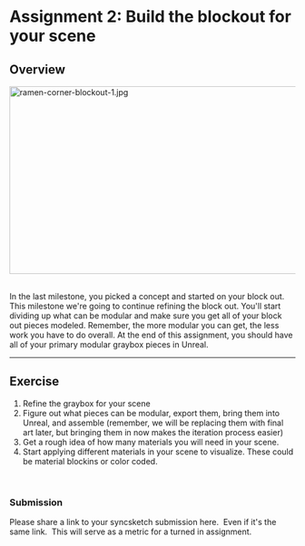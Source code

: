 # Assignment 2: Build the blockout for your scene

<h2>Overview</h2>
<p><img src="https://vertexschool.instructure.com/courses/464/files/27967/preview?verifier=SJ8m7paKiily7KKwOCzCvVPnBJF6jAuSBgMk91Z4" alt="ramen-corner-blockout-1.jpg" width="640" height="331" data-api-endpoint="https://vertexschool.instructure.com/api/v1/courses/464/files/27967" data-api-returntype="File"> &nbsp;&nbsp;&nbsp;</p>
<p>In the last milestone, you picked a concept and started on your block out. This milestone we're going to continue refining the block out. You'll start dividing up what can be modular and make sure you get all of your block out pieces modeled. Remember, the more modular you can get, the less work you have to do overall. At the end of this assignment, you should have all of your primary modular graybox pieces in Unreal.</p>
<hr>
<h2>Exercise</h2>
<ol>
<li>Refine the graybox for your scene</li>
<li>Figure out what pieces can be modular, export them, bring them into Unreal, and assemble (remember, we will be replacing them with final art later, but bringing them in now makes the iteration process easier)</li>
<li>Get a rough idea of how many materials you will need in your scene.</li>
<li>Start applying different materials in your scene to visualize. These could be material blockins or color coded.</li>
</ol>
<p>&nbsp;</p>
<h3>Submission</h3>
<p><span>Please share a link to your syncsketch submission here.&nbsp; Even if it's the same link.&nbsp; This will serve as a metric for a turned in assignment.</span></p>
<p>&nbsp;</p>